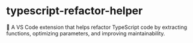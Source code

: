 # typescript-refactor-helper
🚀 A VS Code extension that helps refactor TypeScript code by extracting functions, optimizing parameters, and improving maintainability.
